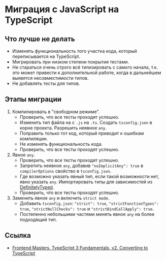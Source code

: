 # Миграция с JavaScript на TypeScript

## Что лучше не делать

- Изменять функциональность того участка кода, который переписывается на TypeScript.
- Мигрировать при низком степени покрытия тестами.
- Не стараться очень строго всё типизировать с самого начала, т.к. это может привести к дополнительной работе, когда в дальнейшем выявятся несовместимости типов.
- Не добавлять тесты для типов.

## Этапы миграции

1. Компилировать в "свободном режиме".
   - Проверить, что все тесты проходят успешно.
   - Изменить тип файла на с `.js` на `.ts`. Создать `tsconfig.json` в корне проекта. Разрешить неявное `any`.
   - Поправить только тот код, который приводит к ошибкам компиляции.
   - Не изменять функциональность кода.
   - Проверить, что все тесты проходят успешно.
2. Явное `any`.
   - Проверить, что все тесты проходят успешно.
   - Запретить неявное `any`, добавив `"noImplicitAny": true` в `compilerOptions` свойство в `tsconfig.json`.
   - Где возможно указать явный тип, если такой возможности нет, явно указать `any`. Импортировать типы для зависимостей из [DefinitelyTyped](https://github.com/DefinitelyTyped/DefinitelyTyped).
   - Проверить, что все тесты проходят успешно.
3. Заменить явное `any` и включить `strict mode`.
   - Добавить `tsconfig.json`: `"strict": true`, `"strictFunctionTypes": true`, `"strictNullChecks": true` и `"strictBindCallApply": true`.
   - Постепенно небольшими частями менять явное `any` на более подходящий тип.

## Ссылка

- [Frontend Masters. TypeScript 3 Fundamentals, v2. Converting to TypeScript](https://frontendmasters.com/courses/typescript-v2/)
